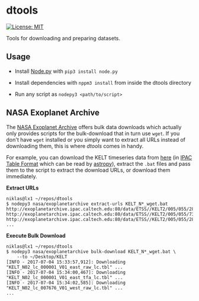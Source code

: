 # dtools

[![License: MIT](https://img.shields.io/badge/License-MIT-yellow.svg)](https://opensource.org/licenses/MIT)

Tools for downloading and preparing datasets.

## Usage

* Install [Node.py] with `pip3 install node.py`
* Install dependencies with `nppm3 install` from inside the dtools directory
* Run any script as `nodepy3 <path/to/script>`

  [Node.py]: https://nodepy.org/

## NASA Exoplanet Archive

The [NASA Exoplanet Archive][0] offers bulk data downloads which actually only
provides scripts for the bulk-download that in turn use `wget`. If you don't
have `wget` installed or you simply want to extract all URLs instead of
downloading them, this is where *dtools* comes in handy.

For example, you can download the KELT timeseries data from [here][1] (in
[IPAC Table Format] which can be read by [astropy]), extract the `.bat` files
and pass them to the script to extract the download URLs, or download them
immediately.

__Extract URLs__

    niklas@lx1 ~/repos/dtools
    $ nodepy3 nasa/exoplanetarchive extract-urls KELT_N*_wget.bat
    http://exoplanetarchive.ipac.caltech.edu:80/data/ETSS//KELT2/005/055/28/KELT_N02_lc_000001_V01_east_raw_lc.tbl
    http://exoplanetarchive.ipac.caltech.edu:80/data/ETSS//KELT2/005/055/73/KELT_N02_lc_000001_V01_east_tfa_lc.tbl
    http://exoplanetarchive.ipac.caltech.edu:80/data/ETSS//KELT2/005/055/28/KELT_N02_lc_007676_V01_west_raw_lc.tbl
    ...

__Execute Bulk Download__

    niklas@lx1 ~/repos/dtools
    $ nodepy3 nasa/exoplanetarchive bulk-download KELT_N*_wget.bat \
        --to ~/Desktop/KELT
    [INFO - 2017-07-04 15:33:57,912]: Downloading "KELT_N02_lc_000001_V01_east_raw_lc.tbl" ...
    [INFO - 2017-07-04 15:34:00,467]: Downloading "KELT_N02_lc_000001_V01_east_tfa_lc.tbl" ...
    [INFO - 2017-07-04 15:34:02,585]: Downloading "KELT_N02_lc_007676_V01_west_raw_lc.tbl" ...
    ...

  [0]: https://exoplanetarchive.ipac.caltech.edu/bulk_data_download/
  [1]: https://exoplanetarchive.ipac.caltech.edu/bulk_data_download/KELT_wget.tar.gz
  [IPAC Table Format]: http://irsa.ipac.caltech.edu/applications/DDGEN/Doc/ipac_tbl.html
  [astropy]: http://docs.astropy.org
